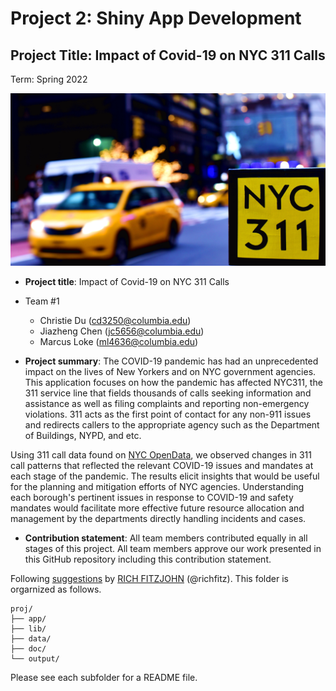 # Project 2: Shiny App Development

## Project Title: Impact of Covid-19 on NYC 311 Calls
Term: Spring 2022

![screenshot](doc/figs/nyc311.jpeg)

+ **Project title**: Impact of Covid-19 on NYC 311 Calls

+ Team #1
	+ Christie Du (cd3250@columbia.edu)
	+ Jiazheng Chen (jc5656@columbia.edu)
	+ Marcus Loke (ml4636@columbia.edu)

+ **Project summary**: The COVID-19 pandemic has had an unprecedented impact on the lives of New Yorkers and on NYC government agencies. This application focuses on how the pandemic has affected NYC311, the 311 service line that fields thousands of calls seeking information and assistance as well as filing complaints and reporting non-emergency violations. 311 acts as the first point of contact for any non-911 issues and redirects callers to the appropriate agency such as the Department of Buildings, NYPD, and etc. 

Using 311 call data found on [NYC OpenData](https://opendata.cityofnewyork.us/), we observed changes in 311 call patterns that reflected the relevant COVID-19 issues and mandates at each stage of the pandemic. The results elicit insights that would be useful for the planning and mitigation efforts of NYC agencies. Understanding each borough's pertinent issues in response to COVID-19 and safety mandates would facilitate more effective future resource allocation and management by the departments directly handling incidents and cases. 

+ **Contribution statement**: All team members contributed equally in all stages of this project. All team members approve our work presented in this GitHub repository including this contribution statement.

Following [suggestions](http://nicercode.github.io/blog/2013-04-05-projects/) by [RICH FITZJOHN](http://nicercode.github.io/about/#Team) (@richfitz). This folder is orgarnized as follows.

```
proj/
├── app/
├── lib/
├── data/
├── doc/
└── output/
```

Please see each subfolder for a README file.

